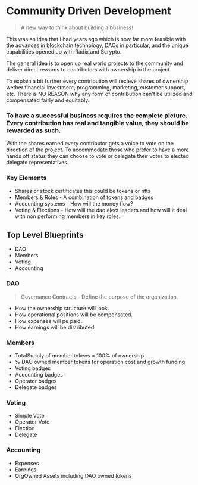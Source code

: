# Community Driven Development

> A new way to think about building a business!

This was an idea that I had years ago which is now far more feasible with the advances in blockchain technology, DAOs in particular, and the unique capabilities opened up with Radix and Scrypto.

The general idea is to open up real world projects to the community and deliver direct rewards to contributors with ownership in the project.

To explain a bit further every contribution will recieve shares of ownership wether financial investment, programming, marketing, customer support, etc. There is NO REASON why any form of contribution can't be utilized and compensated fairly and equitably.

### To have a successful business requires the complete picture. Every contribution has real and tangible value, they should be rewarded as such.

With the shares earned every contributor gets a voice to vote on the direction of the project. To accommodate those who prefer to have a more hands off status they can choose to vote or delegate their votes to elected delegate representatives.

### Key Elements

- Shares or stock certificates this could be tokens or nfts
- Members & Roles - A combination of tokens and badges
- Accounting systems - How will the money flow?
- Voting & Elections - How will the dao elect leaders and how will it deal with non performing members in key roles.

## Top Level Blueprints

- DAO
- Members
- Voting
- Accounting

### DAO

> Governance Contracts - Define the purpose of the organization.

- How the ownership structure will look.
- How operational positions will be compensated.
- How expenses will pe paid.
- How earnings will be distributed.

### Members

- TotalSupply of member tokens = 100% of ownership
- % DAO owned member tokens for operation cost and growth funding
- Voting badges
- Accounting badges
- Operator badges
- Delegate badges

### Voting

- Simple Vote
- Operator Vote
- Election
- Delegate

### Accounting

- Expenses
- Earnings
- OrgOwned Assets including DAO owned tokens
